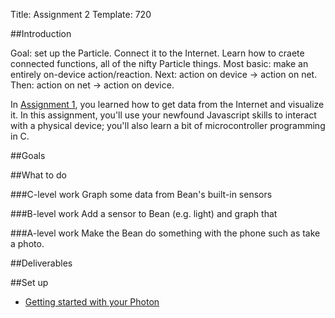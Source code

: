 Title: Assignment 2
Template: 720

##Introduction

Goal: set up the Particle. Connect it to the Internet. Learn how to
craete connected functions, all of the nifty Particle things. Most
basic: make an entirely on-device action/reaction. Next: action on
device -> action on net. Then: action on net -> action on device.

In [Assignment 1](assignment1.html), you learned how to get data from
the Internet and visualize it. In this assignment, you'll use your
newfound Javascript skills to interact with a physical device; you'll
also learn a bit of microcontroller programming in C.



##Goals

##What to do

###C-level work
Graph some data from Bean's built-in sensors

###B-level work
Add a sensor to Bean (e.g. light) and graph that

###A-level work
Make the Bean do something with the phone such as take a photo.

##Deliverables

##<a name="setup"></a>Set up

- [Getting started with your
	Photon](https://docs.particle.io/guide/getting-started/start/photon/)

